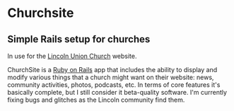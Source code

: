 # Churchsite

## Simple Rails setup for churches

In use for the [Lincoln Union Church](http://www.lincolnchurch.org.nz) website.

ChurchSite is a [Ruby on Rails](http://rubyonrails.org/) app that includes the ability to display and modify various things that a church might want on their website: news, community activities, photos, podcasts, etc. In terms of core features it's basically complete, but I still consider it beta-quality software. I'm currently fixing bugs and glitches as the Lincoln community find them.
